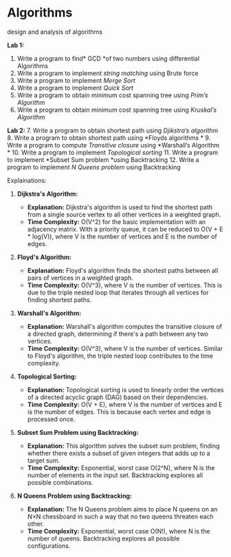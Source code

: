 # Algorithms
design and analysis of algorithms

**Lab 1:**
1.	Write a program to find* GCD *of two numbers using differential Algorithms	
2.	Write a program to implement *string matching* using Brute force
3.	Write a program to implement *Merge Sort*
4.	Write a program to implement *Quick Sort*	
5.	Write a program to obtain minimum cost spanning tree using *Prim’s Algorithm*
6.	Write a program to obtain minimum cost spanning tree using *Kruskal’s Algorithm*	

**Lab 2:**
7.	Write a program to obtain shortest path using *Djikstra’s algorithm*
8.	Write a program to obtain shortest path using *Floyds algorithms	*
9.	Write a program to compute *Transitive closure* using *Warshall’s Algorithm	*
10.	Write a program to implement *Topological sorting*
11.	Write a program to implement *Subset Sum problem *using Backtracking
12.	Write a program to implement *N Queens problem* using Backtracking

Explainations:

1. **Dijkstra's Algorithm:**
   - **Explanation:** Dijkstra's algorithm is used to find the shortest path from a single source vertex to all other vertices in a weighted graph.
   - **Time Complexity:** O(V^2) for the basic implementation with an adjacency matrix. With a priority queue, it can be reduced to O(V + E * log(V)), where V is the number of vertices and E is the number of edges.

2. **Floyd's Algorithm:**
   - **Explanation:** Floyd's algorithm finds the shortest paths between all pairs of vertices in a weighted graph.
   - **Time Complexity:** O(V^3), where V is the number of vertices. This is due to the triple nested loop that iterates through all vertices for finding shortest paths.

3. **Warshall's Algorithm:**
   - **Explanation:** Warshall's algorithm computes the transitive closure of a directed graph, determining if there's a path between any two vertices.
   - **Time Complexity:** O(V^3), where V is the number of vertices. Similar to Floyd's algorithm, the triple nested loop contributes to the time complexity.

4. **Topological Sorting:**
   - **Explanation:** Topological sorting is used to linearly order the vertices of a directed acyclic graph (DAG) based on their dependencies.
   - **Time Complexity:** O(V + E), where V is the number of vertices and E is the number of edges. This is because each vertex and edge is processed once.

5. **Subset Sum Problem using Backtracking:**
   - **Explanation:** This algorithm solves the subset sum problem, finding whether there exists a subset of given integers that adds up to a target sum.
   - **Time Complexity:** Exponential, worst case O(2^N), where N is the number of elements in the input set. Backtracking explores all possible combinations.

6. **N Queens Problem using Backtracking:**
   - **Explanation:** The N Queens problem aims to place N queens on an N×N chessboard in such a way that no two queens threaten each other.
   - **Time Complexity:** Exponential, worst case O(N!), where N is the number of queens. Backtracking explores all possible configurations.
